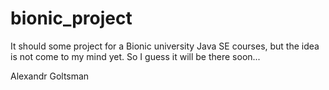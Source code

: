 bionic_project
==============

It should some project for a Bionic university Java SE courses, but the idea is not come to my mind yet. 
So I guess it will be there soon...

Alexandr Goltsman
